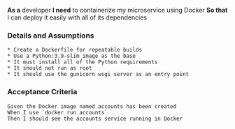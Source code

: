 **As a** developer
**I need** to containerize my microservice using Docker
**So that** I can deploy it easily with all of its dependencies
      
### Details and Assumptions
    * Create a Dockerfile for repeatable builds
    * Use a Python:3.9-slim image as the base
    * It must install all of the Python requirements
    * It should not run as root
    * It should use the gunicorn wsgi server as an entry point

### Acceptance Criteria     
    Given the Docker image named accounts has been created
    When I use `docker run accounts`
    Then I should see the accounts service running in Docker
